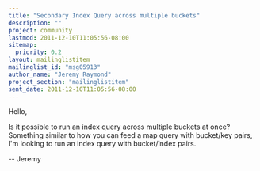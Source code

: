 ```yaml
---
title: "Secondary Index Query across multiple buckets"
description: ""
project: community
lastmod: 2011-12-10T11:05:56-08:00
sitemap:
  priority: 0.2
layout: mailinglistitem
mailinglist_id: "msg05913"
author_name: "Jeremy Raymond"
project_section: "mailinglistitem"
sent_date: 2011-12-10T11:05:56-08:00
---
```



Hello,

Is it possible to run an index query across multiple buckets at once?
Something similar to how you can feed a map query with bucket/key pairs,
I'm looking to run an index query with bucket/index pairs.

--
Jeremy
